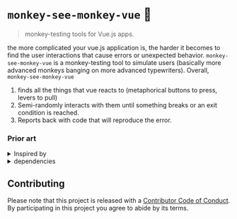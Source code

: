 # `monkey-see-monkey-vue` 🍌

> monkey-testing tools for Vue.js apps.

the more complicated your vue.js application is, the harder it becomes to find the user interactions that cause errors or unexpected behavior. `monkey-see-monkey-vue` is a monkey-testing tool to simulate users (basically more advanced monkeys banging on more advanced typewriters). Overall, `monkey-see-monkey-vue`

1. finds all the things that vue reacts to (metaphorical buttons to press, levers to pull)
2. Semi-randomly interacts with them until something breaks or an exit condition is reached.
3. Reports back with code that will reproduce the error.

### Prior art

<details><summary>Inspired by</summary>

- [`gremlins.js`](https://github.com/marmelab/gremlins.js)
- [Jarno Rantanen's presentation on fuzzing redux](https://github.com/jareware/fuzzing-redux-prese)

</details>

<details><summary>dependencies</summary>

- [`Vue.js`](https://vuejs.org/) (obviously)
- [`@vue/test-utils`](https://vue-test-utils.vuejs.org/)
- [`@mozillasecurity/octo`](https://github.com/MozillaSecurity/octo) for fuzzing utilities
- [and others](./package.json).

</details>

## Contributing

Please note that this project is released with a [Contributor Code of Conduct](CODE-OF-CONDUCT.md). By participating in this project you agree to abide by its terms.
